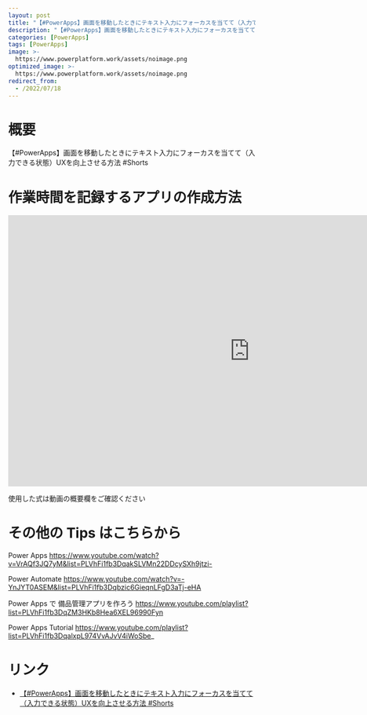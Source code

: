```yaml
---
layout: post
title: "【#PowerApps】画面を移動したときにテキスト入力にフォーカスを当てて（入力できる状態）UXを向上させる方法 #Shorts"
description: "【#PowerApps】画面を移動したときにテキスト入力にフォーカスを当てて（入力できる状態）UXを向上させる方法 #Shortsを動画で分かりやすく解説"
categories: [PowerApps]
tags: [PowerApps]
image: >-
  https://www.powerplatform.work/assets/noimage.png
optimized_image: >-
  https://www.powerplatform.work/assets/noimage.png
redirect_from:
  - /2022/07/18
---
```



#  概要

【#PowerApps】画面を移動したときにテキスト入力にフォーカスを当てて（入力できる状態）UXを向上させる方法 #Shorts


# 作業時間を記録するアプリの作成方法

<iframe width="983" height="553" src="https://www.youtube.com/embed/_kTNjz__Yrg" title="YouTube video player" frameborder="0" allow="accelerometer; autoplay; clipboard-write; encrypted-media; gyroscope; picture-in-picture" allowfullscreen></iframe>


使用した式は動画の概要欄をご確認ください


# その他の Tips はこちらから

Power Apps
https://www.youtube.com/watch?v=VrAQf3JQ7yM&list=PLVhFi1fb3DqakSLVMn22DDcySXh9jtzi- 

Power Automate
https://www.youtube.com/watch?v=-YnJYT0ASEM&list=PLVhFi1fb3Dqbzic6GieqnLFgD3aTj-eHA

Power Apps で 備品管理アプリを作ろう
https://www.youtube.com/playlist?list=PLVhFi1fb3DqZM3HKb8Hea6XEL96990Fyn

Power Apps Tutorial
https://www.youtube.com/playlist?list=PLVhFi1fb3DqalxpL974VvAJvV4iWoSbe_

# リンク


- [【#PowerApps】画面を移動したときにテキスト入力にフォーカスを当てて（入力できる状態）UXを向上させる方法 #Shorts](https://www.youtube.com/watch?v=_kTNjz__Yrg)

